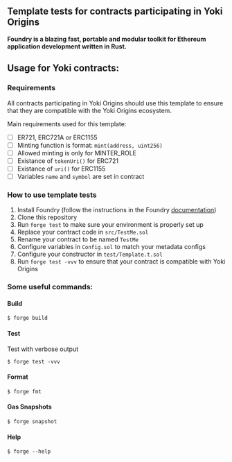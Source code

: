 ## Template tests for contracts participating in Yoki Origins

**Foundry is a blazing fast, portable and modular toolkit for Ethereum application development written in Rust.**

## Usage for Yoki contracts:
### Requirements
All contracts participating in Yoki Origins should use this template to ensure that they are compatible with the Yoki Origins ecosystem.

Main requirements used for this template:
- [ ] ER721, ERC721A or ERC1155
- [ ] Minting function is format: `mint(address, uint256)` 
- [ ] Allowed minting is only for MINTER_ROLE 
- [ ] Existance of `tokenUri()` for ERC721
- [ ] Existance of `uri()` for ERC1155
- [ ] Variables `name` and `symbol` are set in contract

### How to use template tests
1. Install Foundry (follow the instructions in the Foundry [documentation](https://book.getfoundry.sh/getting-started/installation))
2. Clone this repository
3. Run `forge test` to make sure your environment is properly set up
4. Replace your contract code in `src/TestMe.sol`
5. Rename your contract to be named `TestMe`
6. Configure variables in `Config.sol` to match your metadata configs
7. Configure your constructor in `test/Template.t.sol`
8. Run `forge test -vvv` to ensure that your contract is compatible with Yoki Origins

### Some useful commands:

#### Build

```shell
$ forge build
```

#### Test
Test with verbose output
```shell
$ forge test -vvv
```

#### Format

```shell
$ forge fmt
```

#### Gas Snapshots

```shell
$ forge snapshot
```

#### Help

```shell
$ forge --help
```
